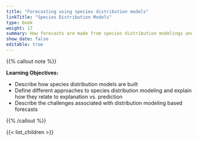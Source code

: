 ```yaml
---
title: "Forecasting using species distribution models"
linkTitle: "Species Distribution Models"
type: book
weight: 17
summary: How forecasts are made from species distribution modelings and the challenges associated with these forecasts
show_date: false
editable: true
---
```


{{% callout note %}}

**Learning Objectives:**
* Describe how species distribution models are built
* Define different approaches to species distribution modeling and explain how they relate to explanation vs. prediction
* Describe the challenges associated with distribution modeling based forecasts

{{% /callout %}}

{{< list_children >}}